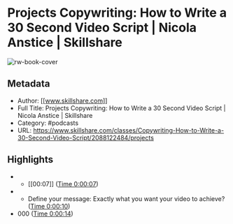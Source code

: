 # Projects Copywriting: How to Write a 30 Second Video Script | Nicola Anstice | Skillshare

![rw-book-cover](https://readwise-assets.s3.amazonaws.com/static/images/article3.5c705a01b476.png)

## Metadata
- Author: [[www.skillshare.com]]
- Full Title: Projects Copywriting: How to Write a 30 Second Video Script | Nicola Anstice | Skillshare
- Category: #podcasts
- URL: https://www.skillshare.com/classes/Copywriting-How-to-Write-a-30-Second-Video-Script/2088122484/projects

## Highlights
- - [[00:07]] ([Time 0:00:07](https://reclipped.com/a/MzWLbLUfEeyrbZO5lk2fCw#7))
- - Define your message: Exactly what you want your video to achieve? ([Time 0:00:10](https://reclipped.com/a/MzWLbLUfEeyrbZO5lk2fCw#10))
- 000 ([Time 0:00:14](https://reclipped.com/a/PT7bMrUZEeyrYreTjQWRHQ#14))
